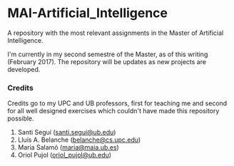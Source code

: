 # MAI-Artificial_Intelligence

A repository with the most relevant assignments in the Master of Artificial Intelligence.

I'm currently in my second semestre of the Master, as of this writing (February 2017). The repository will be updates as new projects are developed.

### Credits
Credits go to my UPC and UB professors, first for teaching me and second for all well designed exercises which couldn't have made this repository possible.

1. Santi Seguí (santi.segui@ub.edu)
2. Lluís A. Belanche (belanche@cs.upc.edu)
3. Maria Salamó (maria@maia.ub.es)
4. Oriol Pujol (oriol_pujol@ub.edu)
